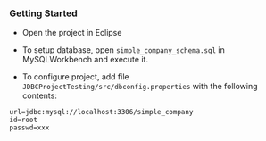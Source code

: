 ### Getting Started

- Open the project in Eclipse

- To setup database, open `simple_company_schema.sql` in MySQLWorkbench and execute it.

- To configure project, add file `JDBCProjectTesting/src/dbconfig.properties` with the following contents:

```
url=jdbc:mysql://localhost:3306/simple_company
id=root
passwd=xxx
```
